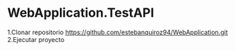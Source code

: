 # WebApplication.TestAPI
1.Clonar repositorio https://github.com/estebanquiroz94/WebApplication.git
2.Ejecutar proyecto 